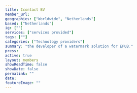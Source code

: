 ```yaml
---
title: Icontact BV 
member_url: 
geographies: ["Worldwide", "Netherlands"]
based: ["Netherlands"]
ig: [""] 
services: ["services provided"] 
tags: [""]
categories: ["Technology providers"]
summary: "the developer of a watermark solution for EPUB."
press:
active: true
layout: members
showReadTime: false
showDate: false
permalink: ""
date: 
featureImage: ""
---
```

